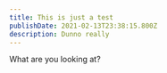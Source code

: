 ```yaml
---
title: This is just a test
publishDate: 2021-02-13T23:38:15.800Z
description: Dunno really
---
```

What are you looking at?